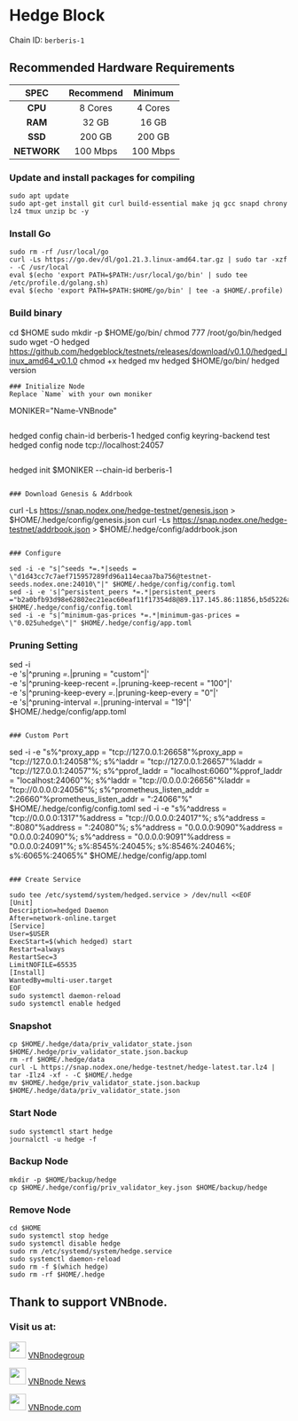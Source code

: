 # Hedge Block
Chain ID: `berberis-1`

## Recommended Hardware Requirements

|   SPEC      |       Recommend       |       Minimum        |
| :---------: | :--------------------:|:--------------------:|
|   **CPU**   |        8 Cores        |        4 Cores       |
|   **RAM**   |        32 GB          |        16 GB         |
|   **SSD**   |        200 GB         |        200 GB        |
| **NETWORK** |        100 Mbps       |        100 Mbps      |

### Update and install packages for compiling
```
sudo apt update
sudo apt-get install git curl build-essential make jq gcc snapd chrony lz4 tmux unzip bc -y
```

### Install Go
```
sudo rm -rf /usr/local/go
curl -Ls https://go.dev/dl/go1.21.3.linux-amd64.tar.gz | sudo tar -xzf - -C /usr/local
eval $(echo 'export PATH=$PATH:/usr/local/go/bin' | sudo tee /etc/profile.d/golang.sh)
eval $(echo 'export PATH=$PATH:$HOME/go/bin' | tee -a $HOME/.profile)
```

### Build binary
cd $HOME
sudo mkdir -p $HOME/go/bin/
chmod 777 /root/go/bin/hedged
sudo wget -O hedged https://github.com/hedgeblock/testnets/releases/download/v0.1.0/hedged_linux_amd64_v0.1.0
chmod +x hedged
mv hedged $HOME/go/bin/
hedged version
```
### Initialize Node
Replace `Name` with your own moniker
```
MONIKER="Name-VNBnode"
```
```
hedged config chain-id berberis-1
hedged config keyring-backend test
hedged config node tcp://localhost:24057
```
```
hedged init $MONIKER --chain-id berberis-1
```

### Download Genesis & Addrbook
```
curl -Ls https://snap.nodex.one/hedge-testnet/genesis.json > $HOME/.hedge/config/genesis.json
curl -Ls https://snap.nodex.one/hedge-testnet/addrbook.json > $HOME/.hedge/config/addrbook.json
```

### Configure

sed -i -e "s|^seeds *=.*|seeds = \"d1d43cc7c7aef715957289fd96a114ecaa7ba756@testnet-seeds.nodex.one:24010\"|" $HOME/.hedge/config/config.toml
sed -i -e 's|^persistent_peers *=.*|persistent_peers ="b2a0bfb93d98e62802ec21eac60eaf11f17354d8@89.117.145.86:11856,b5d5226ac957b8b384644e0aa2736be4b40f806c@46.38.232.86:14656,70f7dc74d3b6afa12b988d61707229e8e191d9a2@213.246.45.16:55656,7f53c0fba561febc278e00334a7d9af8d155c538@109.199.97.149:26656,e17e1afbd58c6262c6d6a8c991b4a1e570d6c1c4@84.247.128.239:26656,cd0c25fcfca4e8fc17a22f2bb6cec4923d078fd3@27.66.100.4:26656,56147d1f212f01bc68bec8161d537d93900d3414@45.85.147.82:11856,a5ce7811bc2a19e20b7ce1da0635f738ed9969ac@44.193.5.65:26656,e4ad93631cdb9da1015dd46347c5e7c34bb762c1@84.247.147.224:26656"|' $HOME/.hedge/config/config.toml
sed -i -e "s|^minimum-gas-prices *=.*|minimum-gas-prices = \"0.025uhedge\"|" $HOME/.hedge/config/app.toml
```

### Pruning Setting

sed -i \
  -e 's|^pruning *=.*|pruning = "custom"|' \
  -e 's|^pruning-keep-recent *=.*|pruning-keep-recent = "100"|' \
  -e 's|^pruning-keep-every *=.*|pruning-keep-every = "0"|' \
  -e 's|^pruning-interval *=.*|pruning-interval = "19"|' \
  $HOME/.hedge/config/app.toml
```

### Custom Port
```
sed -i -e "s%^proxy_app = \"tcp://127.0.0.1:26658\"%proxy_app = \"tcp://127.0.0.1:24058\"%; s%^laddr = \"tcp://127.0.0.1:26657\"%laddr = \"tcp://127.0.0.1:24057\"%; s%^pprof_laddr = \"localhost:6060\"%pprof_laddr = \"localhost:24060\"%; s%^laddr = \"tcp://0.0.0.0:26656\"%laddr = \"tcp://0.0.0.0:24056\"%; s%^prometheus_listen_addr = \":26660\"%prometheus_listen_addr = \":24066\"%" $HOME/.hedge/config/config.toml
sed -i -e "s%^address = \"tcp://0.0.0.0:1317\"%address = \"tcp://0.0.0.0:24017\"%; s%^address = \":8080\"%address = \":24080\"%; s%^address = \"0.0.0.0:9090\"%address = \"0.0.0.0:24090\"%; s%^address = \"0.0.0.0:9091\"%address = \"0.0.0.0:24091\"%; s%:8545%:24045%; s%:8546%:24046%; s%:6065%:24065%" $HOME/.hedge/config/app.toml
```

### Create Service

sudo tee /etc/systemd/system/hedged.service > /dev/null <<EOF
[Unit]
Description=hedged Daemon
After=network-online.target
[Service]
User=$USER
ExecStart=$(which hedged) start
Restart=always
RestartSec=3
LimitNOFILE=65535
[Install]
WantedBy=multi-user.target
EOF
sudo systemctl daemon-reload
sudo systemctl enable hedged
```
### Snapshot
```
cp $HOME/.hedge/data/priv_validator_state.json $HOME/.hedge/priv_validator_state.json.backup
rm -rf $HOME/.hedge/data
curl -L https://snap.nodex.one/hedge-testnet/hedge-latest.tar.lz4 | tar -Ilz4 -xf - -C $HOME/.hedge
mv $HOME/.hedge/priv_validator_state.json.backup $HOME/.hedge/data/priv_validator_state.json
```

### Start Node
```
sudo systemctl start hedge
journalctl -u hedge -f
```

### Backup Node
```
mkdir -p $HOME/backup/hedge
cp $HOME/.hedge/config/priv_validator_key.json $HOME/backup/hedge
```

### Remove Node
```
cd $HOME
sudo systemctl stop hedge
sudo systemctl disable hedge
sudo rm /etc/systemd/system/hedge.service
sudo systemctl daemon-reload
sudo rm -f $(which hedge)
sudo rm -rf $HOME/.hedge
```

## Thank to support VNBnode.
### Visit us at:

<img src="https://user-images.githubusercontent.com/50621007/183283867-56b4d69f-bc6e-4939-b00a-72aa019d1aea.png" width="30"/> <a href="https://t.me/VNBnodegroup" target="_blank">VNBnodegroup</a>

<img src="https://user-images.githubusercontent.com/50621007/183283867-56b4d69f-bc6e-4939-b00a-72aa019d1aea.png" width="30"/> <a href="https://t.me/Vnbnode" target="_blank">VNBnode News</a>

<img src="https://github.com/vnbnode/binaries/blob/main/Logo/VNBnode.jpg" width="30"/> <a href="https://VNBnode.com" target="_blank">VNBnode.com</a>
